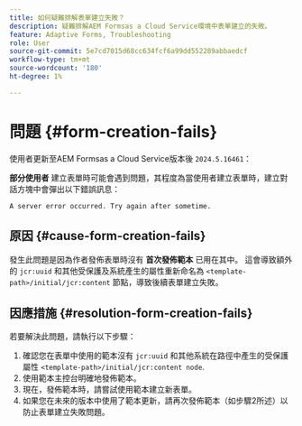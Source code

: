 ```yaml
---
title: 如何疑難排解表單建立失敗？
description: 疑難排解AEM Formsas a Cloud Service環境中表單建立的失敗。
feature: Adaptive Forms, Troubleshooting
role: User
source-git-commit: 5e7cd7015d68cc634fcf6a99dd552289abbaedcf
workflow-type: tm+mt
source-wordcount: '180'
ht-degree: 1%

---
```


# 問題 {#form-creation-fails}

使用者更新至AEM Formsas a Cloud Service版本後 `2024.5.16461`：

**部分使用者** 建立表單時可能會遇到問題，其程度為當使用者建立表單時，建立對話方塊中會彈出以下錯誤訊息：

`A server error occurred. Try again after sometime.`

## 原因 {#cause-form-creation-fails}

發生此問題是因為作者發佈表單時沒有 **首次發佈範本** 已用在其中。 這會導致額外的 `jcr:uuid` 和其他受保護及系統產生的屬性重新命名為 `<template-path>/initial/jcr:content` 節點，導致後續表單建立失敗。

## 因應措施 {#resolution-form-creation-fails}

若要解決此問題，請執行以下步驟：

1. 確認您在表單中使用的範本沒有 `jcr:uuid` 和其他系統在路徑中產生的受保護屬性 `<template-path>/initial/jcr:content node`.
1. 使用範本主控台明確地發佈範本。
1. 現在，發佈範本時，請嘗試使用範本建立新表單。
1. 如果您在未來的版本中使用了範本更新，請再次發佈範本（如步驟2所述）以防止表單建立失敗問題。


<!--

# Issue {#form-creation-fails}

After updating to AEM Forms as a Cloud Service version `2024.5.16461.20240524T172309Z`, When a user publishes a form using an unpublished template, it fails to create a form and shows an error:

`Property is protected: jcr:uuid = 09e0d6be-f619-4405-b021-27eb1c5326d3`

## Solution {#troubleshoot-form-creation-fails}

To resolve the issue, perform the following workaround steps:

1. Publish the template explicitly using the template console.
    
    >[!NOTE]
    > Prior to this step ensure that the (unpublished) template does not have `jcr:uuid` and other system generated properties under the initial content's `jcr:content node`. To sort out it, first, sanitize the template to publish it explicitly.

    >[!NOTE]
    > This action doesn't replicate the initial content node.
1. Now, when your template is published, try creating new forms using the template.
1. If the template is changed in the future, publish it again as mentioned in the step 1.

-->










